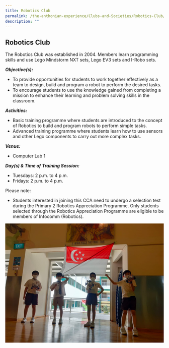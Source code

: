 ```yaml
---
title: Robotics Club
permalink: /the-anthonian-experience/Clubs-and-Societies/Robotics-Club/
description: ""
---
```


## Robotics Club

The Robotics Club was established in 2004. Members learn programming skills and use Lego Mindstorm NXT sets, Lego EV3 sets and I-Robo sets.

  

_**Objective(s):**_ 

*   To provide opportunities for students to work together effectively as a team to design, build and program a robot to perform the desired tasks.
*   To encourage students to use the knowledge gained from completing a mission to enhance their learning and problem solving skills in the classroom.

  

_**Activities:**_

*   Basic training programme where students are introduced to the concept of Robotics to build and program robots to perform simple tasks. 
*   Advanced training programme where students learn how to use sensors and other Lego components to carry out more complex tasks.

_**Venue:**_

*   Computer Lab 1

  

_**Day(s) & Time of Training Session:**_

*   Tuesdays: 2 p.m. to 4 p.m. 
*   Fridays: 2 p.m. to 4 p.m. 

  
Please note: 

*   Students interested in joining this CCA need to undergo a selection test during the Primary 2 Robotics Appreciation Programme. Only students selected through the Robotics Appreciation Programme are eligible to be members of Infocomm (Robotics).

![](/images/robotics.png)